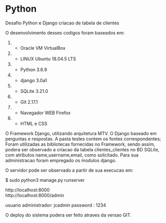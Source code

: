 # Python
Desafio Python e Django criacao de tabela de clientes

O desenvolvimento desses codigos foram baseados em:
  
1.  - Oracle VM VirtualBox 
2.  - LINUX Ubuntu 18.04.5 LTS
3.  - Python 3.6.9
4.  - django 3.0a1
5.  - SQLite 3.21.0
6.  - Git 2.17.1
7.  - Navegador WEB Firefox
8.  - HTML e CSS

O Framework Django, utilizando arquitetura MTV.
O Django baseado em perguntas e respostas.
A pasta testes contem os fontes correspondentes;
Foram utilizadas as bibliotecas fornecidas no Framework, sendo assim, podera ser observado a
criacao da tabela clientes_clientes no BD SQLite, com atributos name,username,email, como solicitado.
Para sua administracao foram empregado os modulos django.

O servidor pode ser observado a partir de sua execucao em:

$ sudo python3 manage.py runserver

http://localhost:8000   
http://localhost:8000/admin

usuario administrador: jcadmin
password : 1234

O deploy do sistema podera ser feito atraves da versao GIT.




 



